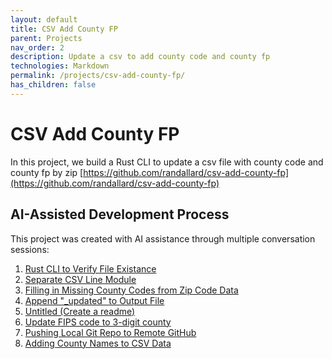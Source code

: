 ```yaml
---
layout: default
title: CSV Add County FP
parent: Projects
nav_order: 2
description: Update a csv to add county code and county fp
technologies: Markdown
permalink: /projects/csv-add-county-fp/
has_children: false
---
```


# CSV Add County FP

In this project, we build a Rust CLI to update a csv file with county code and county fp by zip
[https://github.com/randallard/csv-add-county-fp](https://github.com/randallard/csv-add-county-fp)

## AI-Assisted Development Process

This project was created with AI assistance through multiple conversation sessions:

1. [Rust CLI to Verify File Existance](https://claude.ai/share/822a4ade-f8ff-45f2-89d2-7b63aadf32b9)
2. [Separate CSV Line Module](https://claude.ai/share/9c7474e9-51df-480a-bbc7-809d60638c06)
3. [Filling in Missing County Codes from Zip Code Data](https://claude.ai/share/86884238-10dc-48a9-88cc-06e99efb4829)
4. [Append "_updated" to Output File](https://claude.ai/share/c659834e-265e-425f-bd24-ceaf2bea1ac4)
5. [Untitled (Create a readme)](https://claude.ai/share/07572fab-0841-403e-8119-2cda31d75090)
6. [Update FIPS code to 3-digit county](https://claude.ai/share/fb89b367-ba7c-4651-8f02-1bd242334f7c)
7. [Pushing Local Git Repo to Remote GitHub](https://claude.ai/share/82fb276c-87e0-411b-9d1c-feb7ff219115)
8. [Adding County Names to CSV Data](https://claude.ai/share/bf5a22a8-11a8-411e-af37-e2fd817bfe54)